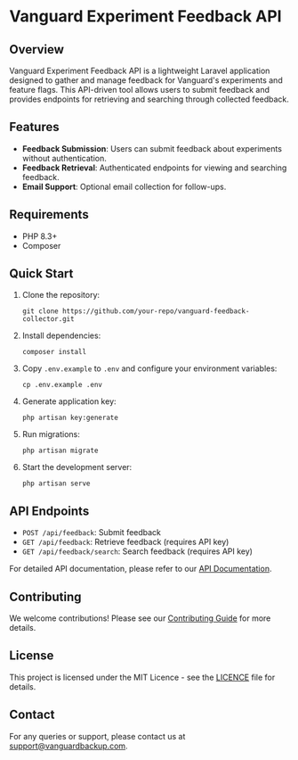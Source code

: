 # Vanguard Experiment Feedback API

## Overview

Vanguard Experiment Feedback API is a lightweight Laravel application designed to gather and manage feedback for Vanguard's experiments and feature flags. This API-driven tool allows users to submit feedback and provides endpoints for retrieving and searching through collected feedback.

## Features

- **Feedback Submission**: Users can submit feedback about experiments without authentication.
- **Feedback Retrieval**: Authenticated endpoints for viewing and searching feedback.
- **Email Support**: Optional email collection for follow-ups.

## Requirements

- PHP 8.3+
- Composer

## Quick Start

1. Clone the repository:
   ```
   git clone https://github.com/your-repo/vanguard-feedback-collector.git
   ```

2. Install dependencies:
   ```
   composer install
   ```

3. Copy `.env.example` to `.env` and configure your environment variables:
   ```
   cp .env.example .env
   ```

4. Generate application key:
   ```
   php artisan key:generate
   ```

5. Run migrations:
   ```
   php artisan migrate
   ```

6. Start the development server:
   ```
   php artisan serve
   ```

## API Endpoints

- `POST /api/feedback`: Submit feedback
- `GET /api/feedback`: Retrieve feedback (requires API key)
- `GET /api/feedback/search`: Search feedback (requires API key)

For detailed API documentation, please refer to our [API Documentation](https://docs.vanguardbackup.com/api/introduction).

## Contributing

We welcome contributions! Please see our [Contributing Guide](CONTRIBUTING.md) for more details.

## License

This project is licensed under the MIT Licence - see the [LICENCE](LICENSE) file for details.

## Contact

For any queries or support, please contact us at support@vanguardbackup.com.
